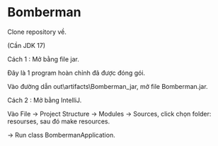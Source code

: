 # Bomberman

Clone repository về.

(Cần JDK 17)

Cách 1 : Mở bằng file jar.

Đây là 1 program hoàn chỉnh đã được đóng gói.

Vào đường dẫn out\artifacts\Bomberman_jar, mở file Bomberman.jar.

Cách 2 : Mở bằng IntelliJ.

Vào File -> Project Structure -> Modules -> Sources, click chọn folder: resourses, sau đó make resources.

-> Run class BombermanApplication.

